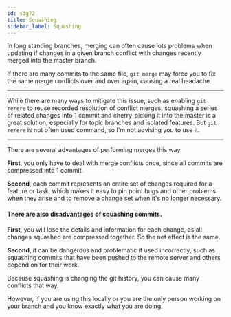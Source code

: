 ```yaml
---
id: s3g72
title: Squashing
sidebar_label: Squashing
---
```


In long standing branches, merging can often cause lots problems when updating if changes in a given branch conflict with changes recently merged into the master branch.

If there are many commits to the same file, `git merge` may force you to fix the same merge conflicts over and over again, causing a real headache.

---

While there are many ways to mitigate this issue, such as enabling `git rerere` to reuse recorded resolution of conflict merges, squashing a series of related changes into 1 commit and cherry-picking it into the master is a great solution, especially for topic branches and isolated features.
But `git rerere` is not often used command, so I'm not advising you to use it.


---

There are several advantages of performing merges this way.

**First**, you only have to deal with merge conflicts once, since all commits are compressed into 1 commit.

**Second**, each commit represents an entire set of changes required for a feature or task, which makes it easy to pin point bugs and other problems when they arise and to remove a change set when it's no longer necessary.

#### There are also disadvantages of squashing commits.

**First**, you will lose the details and information for each change, as all changes squashed are compressed together.
So the net effect is the same.

**Second**, it can be dangerous and problematic if used incorrectly, such as squashing commits that have been pushed to the remote server and others depend on for their work.

Because squashing is changing the git history, you can cause many conflicts that way.

However, if you are using this locally or you are the only person working on your branch and you know exactly what you are doing.



<!-- https://github.blog/2016-04-01-squash-your-commits/ -->



<!--
https://help.github.com/en/articles/about-pull-request-merges#squash-and-merge-your-pull-request-commits
-->


<!-- Squash, Rebase, and Cherry Pick -->